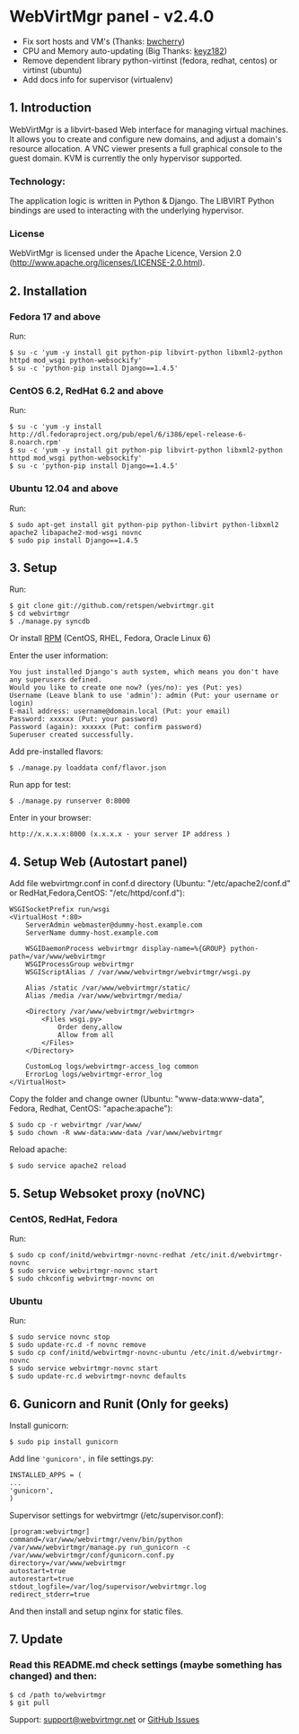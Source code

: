 # WebVirtMgr panel - v2.4.0

* Fix sort hosts and VM's (Thanks: <a href="https://github.com/bwcherry">bwcherry</a>) 
* CPU and Memory auto-updating (Big Thanks: <a href="https://github.com/keyz182">keyz182</a>)
* Remove dependent library python-virtinst (fedora, redhat, centos) or virtinst (ubuntu)
* Add docs info for supervisor (virtualenv)

## 1. Introduction

WebVirtMgr is a libvirt-based Web interface for managing virtual machines. It allows you to create and configure new domains, and adjust a domain's resource allocation. A VNC viewer presents a full graphical console to the guest domain. KVM is currently the only hypervisor supported.

### Technology:

The application logic is written in Python & Django. The LIBVIRT Python bindings are used to interacting with the underlying hypervisor.

### License

WebVirtMgr is licensed under the Apache Licence, Version 2.0 (http://www.apache.org/licenses/LICENSE-2.0.html).

## 2. Installation

### Fedora 17 and above

Run:

    $ su -c 'yum -y install git python-pip libvirt-python libxml2-python httpd mod_wsgi python-websockify'
    $ su -c 'python-pip install Django==1.4.5'

### CentOS 6.2, RedHat 6.2 and above

Run:

    $ su -c 'yum -y install http://dl.fedoraproject.org/pub/epel/6/i386/epel-release-6-8.noarch.rpm'
    $ su -c 'yum -y install git python-pip libvirt-python libxml2-python httpd mod_wsgi python-websockify'
    $ su -c 'python-pip install Django==1.4.5'

### Ubuntu 12.04 and above

Run:

    $ sudo apt-get install git python-pip python-libvirt python-libxml2 apache2 libapache2-mod-wsgi novnc
    $ sudo pip install Django==1.4.5

## 3. Setup

Run: 
    
    $ git clone git://github.com/retspen/webvirtmgr.git
    $ cd webvirtmgr
    $ ./manage.py syncdb
    
Or install <a href="https://github.com/euforia/webvirtmgr">RPM</a> (CentOS, RHEL, Fedora, Oracle Linux 6)  

Enter the user information:

    You just installed Django's auth system, which means you don't have any superusers defined.
    Would you like to create one now? (yes/no): yes (Put: yes)
    Username (Leave blank to use 'admin'): admin (Put: your username or login)
    E-mail address: username@domain.local (Put: your email)
    Password: xxxxxx (Put: your password)
    Password (again): xxxxxx (Put: confirm password)
    Superuser created successfully.

Add pre-installed flavors:
    
    $ ./manage.py loaddata conf/flavor.json

Run app for test:

    $ ./manage.py runserver 0:8000
    
Enter in your browser:
    
    http://x.x.x.x:8000 (x.x.x.x - your server IP address )

## 4. Setup Web (Autostart panel)

Add file webvirtmgr.conf in conf.d directory (Ubuntu: "/etc/apache2/conf.d" or RedHat,Fedora,CentOS: "/etc/httpd/conf.d"):

    WSGISocketPrefix run/wsgi
    <VirtualHost *:80>
        ServerAdmin webmaster@dummy-host.example.com
        ServerName dummy-host.example.com

        WSGIDaemonProcess webvirtmgr display-name=%{GROUP} python-path=/var/www/webvirtmgr
        WSGIProcessGroup webvirtmgr
        WSGIScriptAlias / /var/www/webvirtmgr/webvirtmgr/wsgi.py

        Alias /static /var/www/webvirtmgr/static/
        Alias /media /var/www/webvirtmgr/media/

        <Directory /var/www/webvirtmgr/webvirtmgr>
            <Files wsgi.py>
                Order deny,allow
                Allow from all
            </Files>
        </Directory>

        CustomLog logs/webvirtmgr-access_log common
        ErrorLog logs/webvirtmgr-error_log
    </VirtualHost>

Copy the folder and change owner (Ubuntu: "www-data:www-data", Fedora, Redhat, CentOS: "apache:apache"):

    $ sudo cp -r webvirtmgr /var/www/
    $ sudo chown -R www-data:www-data /var/www/webvirtmgr

Reload apache:
    
    $ sudo service apache2 reload

## 5. Setup Websoket proxy (noVNC)

### CentOS, RedHat, Fedora

Run:

    $ sudo cp conf/initd/webvirtmgr-novnc-redhat /etc/init.d/webvirtmgr-novnc
    $ sudo service webvirtmgr-novnc start
    $ sudo chkconfig webvirtmgr-novnc on

### Ubuntu

Run: 

    $ sudo service novnc stop
    $ sudo update-rc.d -f novnc remove
    $ sudo cp conf/initd/webvirtmgr-novnc-ubuntu /etc/init.d/webvirtmgr-novnc
    $ sudo service webvirtmgr-novnc start
    $ sudo update-rc.d webvirtmgr-novnc defaults

## 6. Gunicorn and Runit (Only for geeks)

Install gunicorn:

    $ sudo pip install gunicorn

Add line <code>'gunicorn',</code> in file settings.py:

    INSTALLED_APPS = (
    ...
    'gunicorn',
    )

Supervisor settings for webvirtmgr (/etc/supervisor.conf):

    [program:webvirtmgr]
    command=/var/www/webvirtmgr/venv/bin/python /var/www/webvirtmgr/manage.py run_gunicorn -c /var/www/webvirtmgr/conf/gunicorn.conf.py
    directory=/var/www/webvirtmgr
    autostart=true
    autorestart=true
    stdout_logfile=/var/log/supervisor/webvirtmgr.log
    redirect_stderr=true
    
And then install and setup nginx for static files.

## 7. Update

### Read this README.md check settings (maybe something has changed) and then:

    $ cd /path to/webvirtmgr
    $ git pull

Support: support@webvirtmgr.net or <a href="https://github.com/retspen/webvirtmgr/issues">GitHub Issues</a>
